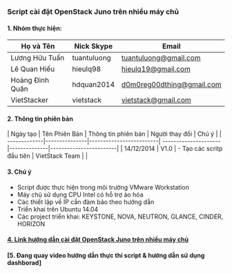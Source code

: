 ### Script cài đặt OpenStack Juno trên nhiều máy chủ 

#### 1. Nhóm thực hiện:

| Họ và Tên        | Nick Skype  | Email | 
|------------------|------------ |-------|
|Lương Hữu Tuấn    | tuantuluong | tuantuluong@gmail.com 		|
|Lê Quan Hiếu      | hieulq98    | hieulq19@gmail.com 			|
|Hoàng Đình Quân   | hdquan2014  | d0m0reg00dthing@gmail.com 	|
|VietStacker       | vietstack   | vietstack@gmail.com 			|

#### 2. Thông tin phiên bản

| Ngày tạo	   | Tên Phiên Bản |   Thông tin phiên bản   | Người thay đổi       |               Chú ý               |
| -------------|---------------|-------------------------| ---------------------|--------------|------------------------| 
| 14/12/2014   |    V1.0    | - Tạo các scritp đầu tiên | VietStack Team | |

#### 3. Chú ý 
- Script được thực hiện trong môi trường VMware Workstation
- Máy chủ sử dụng CPU Intel có hỗ trợ ảo hóa
- Các thiết lập về IP cần đàm bảo theo hướng dẫn
- Triển khai trên Ubuntu 14.04
- Các project triển khai: KEYSTONE, NOVA, NEUTRON, GLANCE, CINDER, HORIZON

#### [4. Link hướng dẫn cài đặt OpenStack Juno trên nhiều máy chủ](https://github.com/vietstacker/openstack-juno-multinode-U14.04-v1/blob/master/hd-caidat-openstack-multi-node-ubuntu14.04.md)

#### [5. Đang quay video hướng dẫn thực thi script & hướng dẫn sử dụng dashborad]

<!--- [![IMAGE ALT TEXT HERE](http://img.youtube.com/vi/6lJwvGY1WLk/0.jpg)](http://www.youtube.com/watch?v=6lJwvGY1WLk) -->
